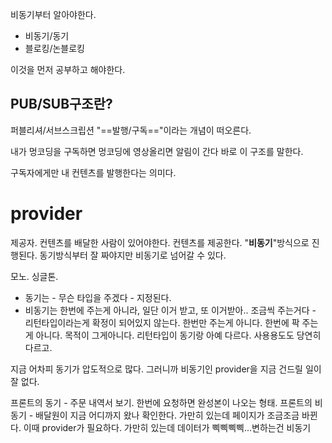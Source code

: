 
비동기부터 알아야한다.

- 비동기/동기 
- 블로킹/논블로킹

이것을 먼저 공부하고 해야한다.



## PUB/SUB구조란?

퍼블리셔/서브스크립션
"==발행/구독=="이라는 개념이 떠오른다.

내가 멍코딩을 구독하면
멍코딩에 영상올리면 알림이 간다
바로 이 구조를 말한다.

구독자에게만 내 컨텐츠를 발행한다는 의미다.



# provider

제공자. 컨텐츠를 배달한 사람이 있어야한다.
컨텐츠를 제공한다. 
"**비동기**"방식으로 진행된다.
동기방식부터 잘 짜야지만 비동기로 넘어갈 수 있다.

모노. 싱글톤.

- 동기는 - 무슨 타입을 주겠다 - 지정된다. 
- 비동기는 한번에 주는게 아니라, 일단 이거 받고, 또 이거받아.. 조금씩 주는거다 - 리턴타입이라는게 확정이 되어있지 않는다. 한번만 주는게 아니다. 한번에 팍 주는게 아니다. 목적이 그게아니다. 리턴타입이 동기랑 아예 다르다. 사용용도도 당연히 다르고.

지금 어차피 동기가 압도적으로 많다. 
그러니까 비동기인 provider을 지금 건드릴 일이 잘 없다.

프론트의 동기 - 주문 내역서 보기. 한번에 요청하면 완성본이 나오는 형태.
프론트의 비동기 - 배달원이 지금 어디까지 왔나 확인한다. 가만히 있는데 페이지가 조금조금 바뀐다. 이때 provider가 필요하다. 가만히 있는데 데이터가 삑삑삑삑...변하는건 비동기

